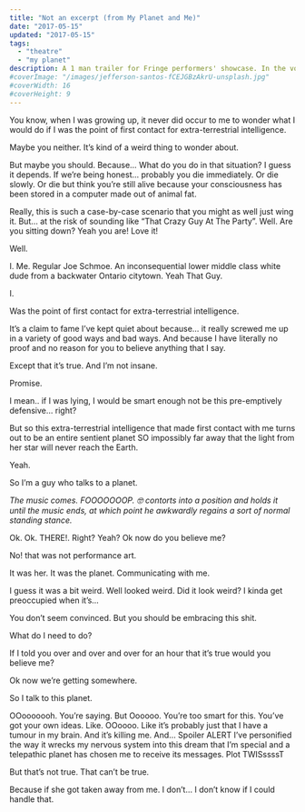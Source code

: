 ```yaml
---
title: "Not an excerpt (from My Planet and Me)"
date: "2017-05-15"
updated: "2017-05-15"
tags: 
  - "theatre"
  - "my planet"
description: A 1 man trailer for Fringe performers' showcase. In the voice of the show to sell it to the masses
#coverImage: "/images/jefferson-santos-fCEJGBzAkrU-unsplash.jpg"
#coverWidth: 16
#coverHeight: 9
---
```


You know, when I was growing up, it never did occur to me to wonder what I would do if I was the point of first contact for extra-terrestrial intelligence.

Maybe you neither. It’s kind of a weird thing to wonder about.

But maybe you should. Because… What do you do in that situation? I guess it depends. If we’re being honest… probably you die immediately. Or die slowly. Or die but think you’re still alive because your consciousness has been stored in a computer made out of animal fat.

Really, this is such a case-by-case scenario that you might as well just wing it. But… at the risk of sounding like “That Crazy Guy At The Party”. Well. Are you sitting down? Yeah you are! Love it!

Well.

I. Me. Regular Joe Schmoe. An inconsequential lower middle class white dude from a backwater Ontario citytown. Yeah That Guy.

I.

Was the point of first contact for extra-terrestrial intelligence.

It’s a claim to fame I’ve kept quiet about because… it really screwed me up in a variety of good ways and bad ways. And because I have literally no proof and no reason for you to believe anything that I say.

Except that it’s true. And I’m not insane.

Promise.

I mean.. if I was lying, I would be smart enough not be this pre-emptively defensive… right?

But so this extra-terrestrial intelligence that made first contact with me turns out to be an entire sentient planet SO impossibly far away that the light from her star will never reach the Earth.

Yeah.

So I’m a guy who talks to a planet.

*The music comes. FOOOOOOOP. 🤓 contorts into a position and holds it until the music ends, at which point he awkwardly regains a sort of normal standing stance.*

Ok. Ok. THERE!. Right? Yeah? Ok now do you believe me?

No! that was not performance art.

It was her. It was the planet. Communicating with me.

I guess it was a bit weird. Well looked weird. Did it look weird? I kinda get preoccupied when it’s…

You don’t seem convinced. But you should be embracing this shit.

What do I need to do?

If I told you over and over and over for an hour that it’s true would you believe me?

Ok now we’re getting somewhere.

So I talk to this planet.

OOooooooh. You’re saying. But Oooooo. You’re too smart for this. You’ve got your own ideas. Like. OOoooo. Like it’s probably just that I have a tumour in my brain. And it’s killing me. And… Spoiler ALERT I’ve personified the way it wrecks my nervous system into this dream that I’m special and a telepathic planet has chosen me to receive its messages. Plot TWISssssT

But that’s not true. That can’t be true.

Because if she got taken away from me. I don’t… I don’t know if I could handle that.